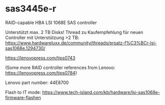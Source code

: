 # sas3445e-r

RAID-capable HBA LSI 1068E SAS controller

Unterstützt max. 2 TB Disks! Thread zu Kaufempfehlung für neuen Controller mit Unterstützung >2 TB: https://www.hardwareluxx.de/community/threads/ersatz-f%C3%BCr-lsi-sas1068e.1294730/

https://lenovopress.com/tips0743

(Some more RAID controller references from Lenovo: https://lenovopress.com/tips0784)

Lenovo part number: 44E8700

Flash to IT mode: https://www.tech-island.com/kb/hardware/lsi-sas1068e-firmware-flashen
